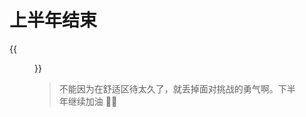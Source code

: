 # 上半年结束


<!--more-->
{{<figure src="https://jiangbao-1258001083.cos.ap-shanghai.myqcloud.com/20230313-zju.jpg" title="上半年老爸手术，在医院病房看到的夕阳">}}

> 不能因为在舒适区待太久了，就丢掉面对挑战的勇气啊。下半年继续加油 💪🏻
